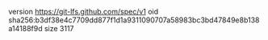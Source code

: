 version https://git-lfs.github.com/spec/v1
oid sha256:b3df38e4c7709dd877f1d1a9311090707a58983bc3bd47849e8b138a14188f9d
size 3117
